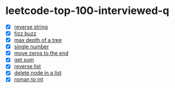 # leetcode-top-100-interviewed-q
* [x] [reverse string](./reverseString.js)
* [x] [fizz buzz](./fizzBuzz.js)
* [x] [max depth of a tree](./maxDepth.js)
* [x] [single number](./singleNumber.js)
* [x] [move zeros to the end](./moveZeros.js)
* [x] [get sum](./getSum.js)
* [x] [reverse list](./reverseList.js)
* [x] [delete node in a list](./deleteNode.js)
* [x] [roman to int](./romanToInt.js)
